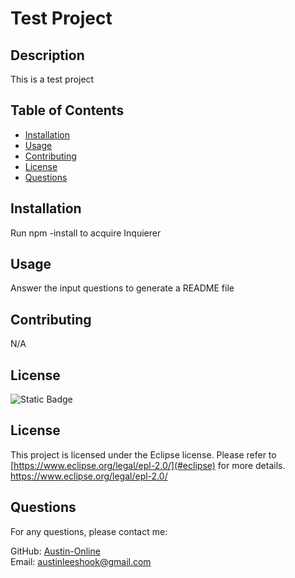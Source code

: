# Test Project

## Description
This is a test project

## Table of Contents
- [Installation](#installation)
- [Usage](#usage)
- [Contributing](#contributing)
- [License](#license)
- [Questions](#questions)

## Installation
Run npm -install to acquire Inquierer

## Usage
Answer the input questions to generate a README file

## Contributing
N/A

## License
![Static Badge](https://img.shields.io/badge/No_LicenseEclipse)  
## License
This project is licensed under the Eclipse license. Please refer to [https://www.eclipse.org/legal/epl-2.0/](#eclipse) for more details.  
https://www.eclipse.org/legal/epl-2.0/

## Questions
For any questions, please contact me:

GitHub: [Austin-Online](https://github.com/Austin-Online)  
Email: austinleeshook@gmail.com
